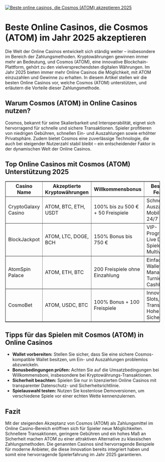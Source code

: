 [![Beste online casinos, die Cosmos (ATOM) akzeptieren 2025](https://123-caf.pages.dev/gitsignup.png)](https://vrmoo.ru/Bt82HjjY)

<h1>Beste Online Casinos, die Cosmos (ATOM) im Jahr 2025 akzeptieren</h1> <p>Die Welt der Online Casinos entwickelt sich ständig weiter – insbesondere im Bereich der Zahlungsmethoden. Kryptowährungen gewinnen immer mehr an Bedeutung, und Cosmos (ATOM), eine innovative Blockchain-Plattform, gehört zu den vielversprechendsten digitalen Währungen. Im Jahr 2025 bieten immer mehr Online Casinos die Möglichkeit, mit ATOM einzuzahlen und Gewinne zu erhalten. In diesem Artikel stellen wir die besten Online Casinos vor, welche Cosmos (ATOM) unterstützen, und erläutern die Vorteile dieser Zahlungsmethode.</p>  <h2>Warum Cosmos (ATOM) in Online Casinos nutzen?</h2> <p>Cosmos, bekannt für seine Skalierbarkeit und Interoperabilität, eignet sich hervorragend für schnelle und sichere Transaktionen. Spieler profitieren von niedrigen Gebühren, schnellen Ein- und Auszahlungen sowie erhöhter Privatsphäre. Zudem bietet Cosmos eine zuverlässige Technologie, die auch bei steigender Nutzerzahl stabil bleibt – ein entscheidender Faktor in der dynamischen Welt der Online Casinos.</p>  <h2>Top Online Casinos mit Cosmos (ATOM) Unterstützung 2025</h2> <table border="1" cellpadding="8" cellspacing="0">   <thead>     <tr>       <th>Casino Name</th>       <th>Akzeptierte Kryptowährungen</th>       <th>Willkommensbonus</th>       <th>Besondere Features</th>     </tr>   </thead>   <tbody>     <tr>       <td>CryptoGalaxy Casino</td>       <td>ATOM, BTC, ETH, USDT</td>       <td>100% bis zu 500 € + 50 Freispiele</td>       <td>Schnelle Auszahlungen, Mobile App, 24/7 Support</td>     </tr>     <tr>       <td>BlockJackpot</td>       <td>ATOM, LTC, DOGE, BCH</td>       <td>150% Bonus bis 750 €</td>       <td>VIP-Programm, Live Dealer Spiele, Multiwallet</td>     </tr>     <tr>       <td>AtomSpin Palace</td>       <td>ATOM, ETH, BTC</td>       <td>200 Freispiele ohne Einzahlung</td>       <td>Einfaches Wallet-Management, Turniere, Cashback</td>     </tr>     <tr>       <td>CosmoBet</td>       <td>ATOM, USDC, BTC</td>       <td>100% Bonus + 100 Freispiele</td>       <td>Innovative Slots, Schnelle Transfers, Hohe Sicherheit</td>     </tr>   </tbody> </table>  <h2>Tipps für das Spielen mit Cosmos (ATOM) in Online Casinos</h2> <ul>   <li><strong>Wallet vorbereiten:</strong> Stellen Sie sicher, dass Sie eine sichere Cosmos-kompatible Wallet besitzen, um Ein- und Auszahlungen problemlos abzuwickeln.</li>   <li><strong>Bonusbedingungen prüfen:</strong> Achten Sie auf die Umsatzbedingungen bei Willkommensboni, insbesondere bei Kryptowährungs-Transaktionen.</li>   <li><strong>Sicherheit beachten:</strong> Spielen Sie nur in lizenzierten Online Casinos mit transparenter Datenschutz- und Sicherheitsrichtlinie.</li>   <li><strong>Spielauswahl testen:</strong> Nutzen Sie kostenlose Demoversionen, um verschiedene Spiele vor einer echten Wette kennenzulernen.</li> </ul>  <h2>Fazit</h2> <p>Mit der steigenden Akzeptanz von Cosmos (ATOM) als Zahlungsmittel im Online Casino-Bereich eröffnen sich für Spieler neue Möglichkeiten. Schnellere Transaktionen, geringere Gebühren und ein hohes Maß an Sicherheit machen ATOM zu einer attraktiven Alternative zu klassischen Zahlungsmethoden. Die genannten Casinos sind hervorragende Beispiele für moderne Anbieter, die diese Innovation bereits integriert haben und somit eine hervorragende Spielerfahrung im Jahr 2025 garantieren.</p>